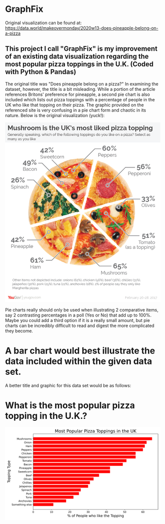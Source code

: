 # GraphFix
Original visualization can be found at:
https://data.world/makeovermonday/2020w13-does-pineapple-belong-on-a-pizza

## This project I call "GraphFix" is my improvement of an existing data visualization regarding the most popular pizza toppings in the U.K. (Coded with Python & Pandas)
The original title was "Does pineapple belong on a pizza?" In examining the dataset, however, the title is a bit misleading. While a portion of the article references Britons' preference for pineapple, a second pie chart is also included which lists out pizza toppings with a percentage of people in the UK who like that topping on their pizza.  The graphic provided on the referenced site is very confusing in a pie chart form and chaotic in its nature.
Below is the original visualization (yuck!):

![Original visualization can be seen here](Pizza-01.png)

Pie charts really should only be used when illustrating 2 comparative items, say 2 contrasting percentages in a poll (Yes or No) that add up to 100%. Maybe you could add a third option if it is a really small amount, but pie charts can be incredibly difficult to read and digest the more complicated they become.


# A bar chart would best illustrate the data included within the given data set.
A better title and graphic for this data set would be as follows:

# What is the most popular pizza topping in the U.K.?
![What is the most popular pizza topping in the U.K.?](PopularToppings.png)


